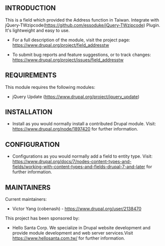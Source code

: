 ## INTRODUCTION

This is a field which provided the Address function in Taiwan. 
Integrate with jQuery-TWzipcode(https://github.com/essoduke/jQuery-TWzipcode) Plugin. 
It's lightweight and easy to use.

 * For a full description of the module, visit the project page:
   https://www.drupal.org/project/field_addresstw

 * To submit bug reports and feature suggestions, or to track changes:
   https://www.drupal.org/project/issues/field_addresstw


## REQUIREMENTS

This module requires the following modules:

 * jQuery Update (https://www.drupal.org/project/jquery_update)


## INSTALLATION
 
 * Install as you would normally install a contributed Drupal module. Visit:
   https://www.drupal.org/node/1897420
   for further information.


## CONFIGURATION
 
 * Configurations as you would normally add a field to entity type. Visit:
   https://www.drupal.org/docs/7/nodes-content-types-and-fields/working-with-content-types-and-fields-drupal-7-and-later
   for further information.


## MAINTAINERS

Current maintainers:
 * Victor Yang (cobenash) - https://www.drupal.org/user/2138470


This project has been sponsored by:
 * Hello Santa Corp.
   We specialize in Drupal website development and provide module development 
   and web server services.Visit https://www.hellosanta.com.tw/ for further information.
